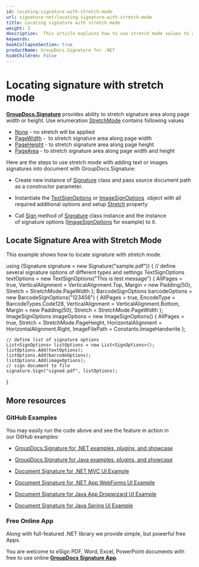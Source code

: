 ```yaml
---
id: locating-signature-with-stretch-mode
url: signature-net/locating-signature-with-stretch-mode
title: Locating signature with stretch mode
weight: 3
description:  This article explains how to use stretch mode values to adjust signature area positions on document page with GroupDocs.Signature API.
keywords: 
bookCollapseSection: true
productName: GroupDocs.Signature for .NET
hideChildren: False
---
```


# Locating signature with stretch mode

[**GroupDocs.Signature**](https://products.groupdocs.com/signature/net) provides ability to stretch signature area along page width or height. Use enumeration [StretchMode](https://apireference.groupdocs.com/net/signature/groupdocs.signature.domain/stretchmode) contains following values

*   [None](https://apireference.groupdocs.com/net/signature/groupdocs.signature.domain/stretchmode) - no stretch will be applied
*   [PageWidth](https://apireference.groupdocs.com/net/signature/groupdocs.signature.domain/stretchmode) -  to stretch signature area along page width
*   [PageHeight](https://apireference.groupdocs.com/net/signature/groupdocs.signature.domain/stretchmode) - to stretch signature area along page height
*   [PageArea](https://apireference.groupdocs.com/net/signature/groupdocs.signature.domain/stretchmode) - to stretch signature area along page width and height

Here are the steps to use stretch mode with adding text or images signatures into document with GroupDocs.Signature:

*   Create new instance of [Signature](https://apireference.groupdocs.com/net/signature/groupdocs.signature/signature) class and pass source document path as a constructor parameter.
    
*   Instantiate the [TextSignOptions](https://apireference.groupdocs.com/net/signature/groupdocs.signature.options/textsignoptions) or [ImageSignOptions](https://apireference.groupdocs.com/net/signature/groupdocs.signature.options/imagesignoptions)  object with all required additional options and setup [Stretch](https://apireference.groupdocs.com/net/signature/groupdocs.signature.options/imagesignoptions/properties/stretch) property  
    
*   Call [Sign](https://apireference.groupdocs.com/net/signature/groupdocs.signature/signature/methods/sign) method of [Signature](https://apireference.groupdocs.com/net/signature/groupdocs.signature/signature) class instance and the instance of signature options ([ImageSignOptions](https://apireference.groupdocs.com/net/signature/groupdocs.signature.options/imagesignoptions) for example) to it.
    

## Locate Signature Area with Stretch Mode

This example shows how to locate signature with stretch mode.

using (Signature signature = new Signature("sample.pdf"))
{
    // define several signature options of different types and settings
    TextSignOptions textOptions = new TextSignOptions("This is test message")
    {
        AllPages = true,
        VerticalAlignment = VerticalAlignment.Top,
        Margin = new Padding(50),
        Stretch = StretchMode.PageWidth
    };
    BarcodeSignOptions barcodeOptions = new BarcodeSignOptions("123456")
    {
        AllPages = true,
        EncodeType = BarcodeTypes.Code128,
        VerticalAlignment = VerticalAlignment.Bottom,
        Margin = new Padding(50),
        Stretch = StretchMode.PageWidth
    };
    ImageSignOptions imageOptions = new ImageSignOptions()
    {
        AllPages = true,
        Stretch = StretchMode.PageHeight,
        HorizontalAlignment = HorizontalAlignment.Right,
        ImageFilePath = Constants.ImageHandwrite
    };
    
    // define list of signature options
    List<SignOptions> listOptions = new List<SignOptions>();
    listOptions.Add(textOptions);
    listOptions.Add(barcodeOptions);
    listOptions.Add(imageOptions);
    // sign document to file
    signature.Sign("signed.pdf", listOptions);
}

## More resources

### GitHub Examples 

You may easily run the code above and see the feature in action in our GitHub examples:

*   [GroupDocs.Signature for .NET examples, plugins, and showcase](https://github.com/groupdocs-signature/GroupDocs.Signature-for-.NET)
    
*   [GroupDocs.Signature for Java examples, plugins, and showcase](https://github.com/groupdocs-signature/GroupDocs.Signature-for-Java)
    
*   [Document Signature for .NET MVC UI Example](https://github.com/groupdocs-signature/GroupDocs.Signature-for-.NET-MVC) 
    
*   [Document Signature for .NET App WebForms UI Example](https://github.com/groupdocs-signature/GroupDocs.Signature-for-.NET-WebForms)
    
*   [Document Signature for Java App Dropwizard UI Example](https://github.com/groupdocs-signature/GroupDocs.Signature-for-Java-Dropwizard)
    
*   [Document Signature for Java Spring UI Example](https://github.com/groupdocs-signature/GroupDocs.Signature-for-Java-Spring)
    

### Free Online App 

Along with full-featured .NET library we provide simple, but powerful free Apps.

You are welcome to eSign PDF, Word, Excel, PowerPoint documents with free to use online **[GroupDocs Signature App](https://products.groupdocs.app/signature)**.
